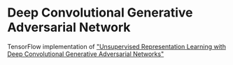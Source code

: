 # Deep Convolutional Generative Adversarial Network

TensorFlow implementation of ["Unsupervised Representation Learning with Deep Convolutional Generative Adversarial Networks"](https://arxiv.org/pdf/1511.06434.pdf)
